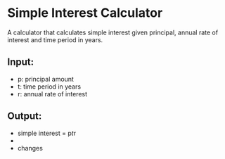 # Simple Interest Calculator

A calculator that calculates simple interest given principal, annual rate of interest and time period in years.

## Input:
- p: principal amount
- t: time period in years
- r: annual rate of interest

## Output:
- simple interest = p*t*r
- 
- changes
